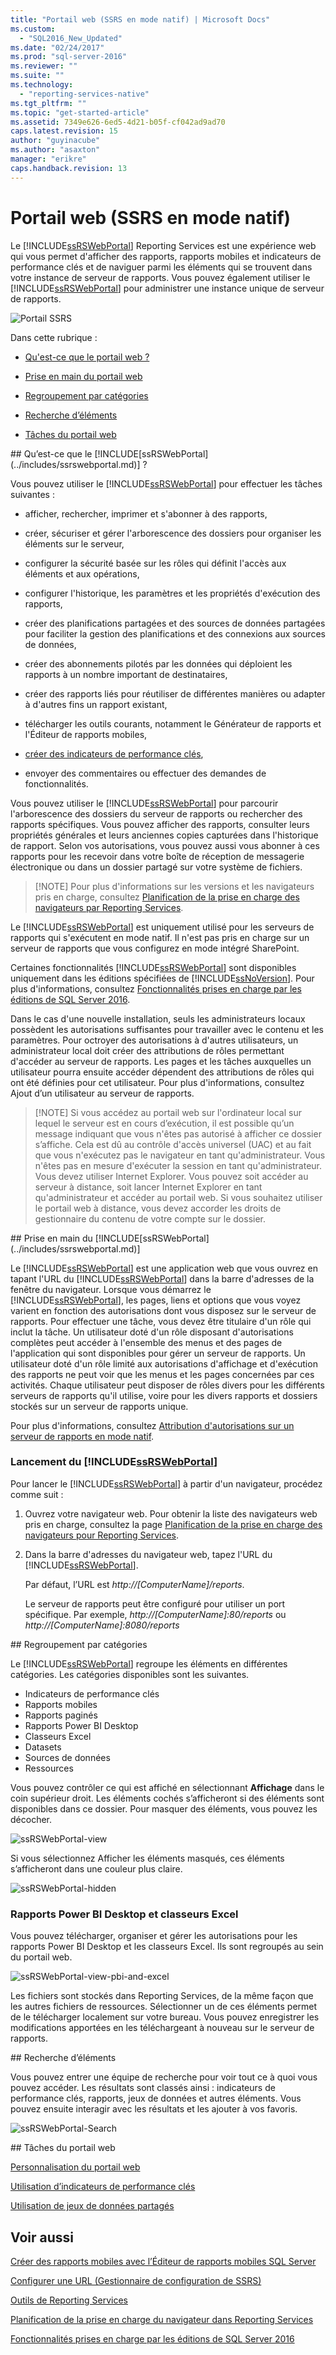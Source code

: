 ```yaml
---
title: "Portail web (SSRS en mode natif) | Microsoft Docs"
ms.custom: 
  - "SQL2016_New_Updated"
ms.date: "02/24/2017"
ms.prod: "sql-server-2016"
ms.reviewer: ""
ms.suite: ""
ms.technology: 
  - "reporting-services-native"
ms.tgt_pltfrm: ""
ms.topic: "get-started-article"
ms.assetid: 7349e626-6ed5-4d21-b05f-cf042ad9ad70
caps.latest.revision: 15
author: "guyinacube"
ms.author: "asaxton"
manager: "erikre"
caps.handback.revision: 13
---
```

# Portail web (SSRS en mode natif)
Le [!INCLUDE[ssRSWebPortal](../includes/ssrswebportal.md)] Reporting Services est une expérience web qui vous permet d'afficher des rapports, rapports mobiles et indicateurs de performance clés et de naviguer parmi les éléments qui se trouvent dans votre instance de serveur de rapports. Vous pouvez également utiliser le [!INCLUDE[ssRSWebPortal](../includes/ssrswebportal.md)] pour administrer une instance unique de serveur de rapports.  
  
![Portail SSRS](../reporting-services/media/ssrsportal.png)  
  
Dans cette rubrique :  
  
-   [Qu'est-ce que le portail web ?](#whatisportal)  
  
-   [Prise en main du portail web](#startanduse)  
  
-   [Regroupement par catégories](#categories)  
  
-   [Recherche d’éléments](#search)  
  
-   [Tâches du portail web](#tasks)  
  
<a name="whatisportal"/>  
## Qu’est-ce que le [!INCLUDE[ssRSWebPortal](../includes/ssrswebportal.md)] ?  
  
Vous pouvez utiliser le [!INCLUDE[ssRSWebPortal](../includes/ssrswebportal.md)] pour effectuer les tâches suivantes :  
  
-   afficher, rechercher, imprimer et s'abonner à des rapports,  
  
-   créer, sécuriser et gérer l'arborescence des dossiers pour organiser les éléments sur le serveur,  
  
-   configurer la sécurité basée sur les rôles qui définit l'accès aux éléments et aux opérations,  
  
-   configurer l'historique, les paramètres et les propriétés d'exécution des rapports,  
  
-   créer des planifications partagées et des sources de données partagées pour faciliter la gestion des planifications et des connexions aux sources de données,  
  
-   créer des abonnements pilotés par les données qui déploient les rapports à un nombre important de destinataires,  
  
-   créer des rapports liés pour réutiliser de différentes manières ou adapter à d'autres fins un rapport existant,  
  
-   télécharger les outils courants, notamment le Générateur de rapports et l'Éditeur de rapports mobiles,  
  
-   [créer des indicateurs de performance clés](../reporting-services/working-with-kpis-in-reporting-services.md),  
  
-   envoyer des commentaires ou effectuer des demandes de fonctionnalités.  
  
Vous pouvez utiliser le [!INCLUDE[ssRSWebPortal](../includes/ssrswebportal.md)] pour parcourir l'arborescence des dossiers du serveur de rapports ou rechercher des rapports spécifiques. Vous pouvez afficher des rapports, consulter leurs propriétés générales et leurs anciennes copies capturées dans l'historique de rapport. Selon vos autorisations, vous pouvez aussi vous abonner à ces rapports pour les recevoir dans votre boîte de réception de messagerie électronique ou dans un dossier partagé sur votre système de fichiers.  
  
> [!NOTE] Pour plus d'informations sur les versions et les navigateurs pris en charge, consultez [Planification de la prise en charge des navigateurs par Reporting Services](../reporting-services/browser-support-for-reporting-services-and-power-view.md).  
  
Le [!INCLUDE[ssRSWebPortal](../includes/ssrswebportal.md)] est uniquement utilisé pour les serveurs de rapports qui s'exécutent en mode natif. Il n'est pas pris en charge sur un serveur de rapports que vous configurez en mode intégré SharePoint.  
  
Certaines fonctionnalités [!INCLUDE[ssRSWebPortal](../includes/ssrswebportal.md)] sont disponibles uniquement dans les éditions spécifiées de [!INCLUDE[ssNoVersion](../includes/ssnoversion.md)]. Pour plus d'informations, consultez [Fonctionnalités prises en charge par les éditions de SQL Server 2016](Features%20Supported%20by%20the%20Editions%20of%20SQL%20Server%202016.xml).  
  
Dans le cas d'une nouvelle installation, seuls les administrateurs locaux possèdent les autorisations suffisantes pour travailler avec le contenu et les paramètres. Pour octroyer des autorisations à d'autres utilisateurs, un administrateur local doit créer des attributions de rôles permettant d'accéder au serveur de rapports. Les pages et les tâches auxquelles un utilisateur pourra ensuite accéder dépendent des attributions de rôles qui ont été définies pour cet utilisateur. Pour plus d'informations, consultez Ajout d’un utilisateur au serveur de rapports.  
  
> [!NOTE] Si vous accédez au portail web sur l'ordinateur local sur lequel le serveur est en cours d’exécution, il est possible qu’un message indiquant que vous n'êtes pas autorisé à afficher ce dossier s’affiche. Cela est dû au contrôle d'accès universel (UAC) et au fait que vous n'exécutez pas le navigateur en tant qu'administrateur. Vous n'êtes pas en mesure d'exécuter la session en tant qu'administrateur. Vous devez utiliser Internet Explorer. Vous pouvez soit accéder au serveur à distance, soit lancer Internet Explorer en tant qu'administrateur et accéder au portail web. Si vous souhaitez utiliser le portail web à distance, vous devez accorder les droits de gestionnaire du contenu de votre compte sur le dossier.  
  
<a name="startanduse"/>  
## Prise en main du [!INCLUDE[ssRSWebPortal](../includes/ssrswebportal.md)]  
  
Le [!INCLUDE[ssRSWebPortal](../includes/ssrswebportal.md)] est une application web que vous ouvrez en tapant l'URL du [!INCLUDE[ssRSWebPortal](../includes/ssrswebportal.md)] dans la barre d'adresses de la fenêtre du navigateur. Lorsque vous démarrez le [!INCLUDE[ssRSWebPortal](../includes/ssrswebportal.md)], les pages, liens et options que vous voyez varient en fonction des autorisations dont vous disposez sur le serveur de rapports. Pour effectuer une tâche, vous devez être titulaire d'un rôle qui inclut la tâche.  Un utilisateur doté d'un rôle disposant d'autorisations complètes peut accéder à l'ensemble des menus et des pages de l'application qui sont disponibles pour gérer un serveur de rapports. Un utilisateur doté d'un rôle limité aux autorisations d'affichage et d'exécution des rapports ne peut voir que les menus et les pages concernées par ces activités. Chaque utilisateur peut disposer de rôles divers pour les différents serveurs de rapports qu'il utilise, voire pour les divers rapports et dossiers stockés sur un serveur de rapports unique.  
  
Pour plus d'informations, consultez [Attribution d'autorisations sur un serveur de rapports en mode natif](../reporting-services/security/granting-permissions-on-a-native-mode-report-server.md).  
  
### Lancement du [!INCLUDE[ssRSWebPortal](../includes/ssrswebportal.md)]  
Pour lancer le [!INCLUDE[ssRSWebPortal](../includes/ssrswebportal.md)] à partir d'un navigateur, procédez comme suit :  
  
1.  Ouvrez votre navigateur web. Pour obtenir la liste des navigateurs web pris en charge, consultez la page [Planification de la prise en charge des navigateurs pour Reporting Services](../reporting-services/browser-support-for-reporting-services-and-power-view.md).  
  
2.  Dans la barre d'adresses du navigateur web, tapez l'URL du [!INCLUDE[ssRSWebPortal](../includes/ssrswebportal.md)].  
  
    Par défaut, l’URL est *http://[ComputerName]/reports*.  
  
    Le serveur de rapports peut être configuré pour utiliser un port spécifique. Par exemple, *http://[ComputerName]:80/reports* ou *http://[ComputerName]:8080/reports*  
  
<a name="categories">  
## Regroupement par catégories  
  
Le [!INCLUDE[ssRSWebPortal](../includes/ssrswebportal.md)] regroupe les éléments en différentes catégories. Les catégories disponibles sont les suivantes.  
  
-   Indicateurs de performance clés  
-   Rapports mobiles  
-   Rapports paginés  
-   Rapports Power BI Desktop  
-   Classeurs Excel  
-   Datasets  
-   Sources de données  
-   Ressources  
  
Vous pouvez contrôler ce qui est affiché en sélectionnant **Affichage** dans le coin supérieur droit. Les éléments cochés s’afficheront si des éléments sont disponibles dans ce dossier. Pour masquer des éléments, vous pouvez les décocher.  
  
![ssRSWebPortal-view](../reporting-services/media/ssrswebportal-view.png)  
   
Si vous sélectionnez Afficher les éléments masqués, ces éléments s’afficheront dans une couleur plus claire.  
  
![ssRSWebPortal-hidden](../reporting-services/media/ssrswebportal-hidden.png)  
   
### Rapports Power BI Desktop et classeurs Excel  
  
Vous pouvez télécharger, organiser et gérer les autorisations pour les rapports Power BI Desktop et les classeurs Excel. Ils sont regroupés au sein du portail web.  
  
![ssRSWebPortal-view-pbi-and-excel](../reporting-services/media/ssrswebportal-view-pbi-and-excel.png)  
   
Les fichiers sont stockés dans Reporting Services, de la même façon que les autres fichiers de ressources. Sélectionner un de ces éléments permet de le télécharger localement sur votre bureau. Vous pouvez enregistrer les modifications apportées en les téléchargeant à nouveau sur le serveur de rapports.  
  
<a name="search">  
## Recherche d’éléments  
  
Vous pouvez entrer une équipe de recherche pour voir tout ce à quoi vous pouvez accéder. Les résultats sont classés ainsi : indicateurs de performance clés, rapports, jeux de données et autres éléments. Vous pouvez ensuite interagir avec les résultats et les ajouter à vos favoris.  
  
![ssRSWebPortal-Search](../reporting-services/media/ssrswebportal-search.png)  
  
<a name="tasks">  
## Tâches du portail web  
  
[Personnalisation du portail web](../reporting-services/branding-the-web-portal.md)  

[Utilisation d’indicateurs de performance clés](../reporting-services/working-with-kpis-in-reporting-services.md)
  
[Utilisation de jeux de données partagés](../reporting-services/working-with-shared-datasets-web-portal.md)  
  
## Voir aussi

[Créer des rapports mobiles avec l’Éditeur de rapports mobiles SQL Server](../reporting-services/mobile-reports/create-mobile-reports-with-sql-server-mobile-report-publisher.md)
  
[Configurer une URL (Gestionnaire de configuration de SSRS)](../reporting-services/install-windows/configure-a-url-ssrs-configuration-manager.md)  
  
[Outils de Reporting Services](../reporting-services/tools/reporting-services-tools.md)  
  
[Planification de la prise en charge du navigateur dans Reporting Services](../reporting-services/browser-support-for-reporting-services-and-power-view.md)  
  
[Fonctionnalités prises en charge par les éditions de SQL Server 2016](Features%20Supported%20by%20the%20Editions%20of%20SQL%20Server%202016.xml)  
  
  
